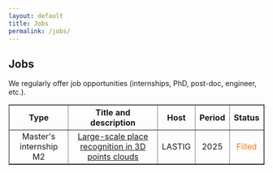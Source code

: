 ```yaml
---
layout: default
title: Jobs
permalink: /jobs/
---
```

<h2> Jobs</h2>
<p>We regularly offer job opportunities (internships, PhD, post-doc, engineer, etc.).</p>

<table width="80%" border="1" cellpadding="8" style="text-align: center; vertical-align: middle;">
<tr>
    <th>Type</th>
    <th>Title and description</th>
    <th>Host</th>
    <th>Period</th>
    <th>Status</th>
</tr>
<tr>
	<td>Master's internship M2</td>
	<td><a href="../docs/sujet_stage_2025-Loc3D-ext-EN.pdf" target=new>Large-scale place recognition in 3D points clouds</a></td>
	<td>LASTIG</td>
	<td>2025</td>
	<td><span style="color: #fe7211;">Filled</span></td>
</tr>
<table>

